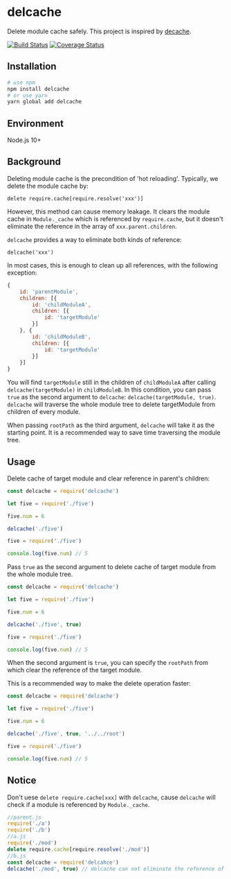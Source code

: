 # delcache

Delete module cache safely. This project is inspired by [decache](https://github.com/dwyl/decache).

[![Build Status](https://travis-ci.org/zhongkai/delcache.svg?branch=master)](https://travis-ci.org/zhongkai/delcache)
[![Coverage Status](https://coveralls.io/repos/github/zhongkai/delcache/badge.svg?branch=master)](https://coveralls.io/github/zhongkai/delcache?branch=master)

## Installation

```bash
# use npm
npm install delcache
# or use yarn
yarn global add delcache
```

## Environment

Node.js 10+

## Background

Deleting module cache is the precondition of 'hot reloading'. Typically, we delete the module cache by:

`delete require.cache[require.resolve('xxx')]`

However, this method can cause memory leakage. It clears the module cache in `Module._cache` which is referenced by `require.cache`, but it doesn't eliminate the reference in the array of `xxx.parent.children`.

`delcache` provides a way to eliminate both kinds of reference:

 `delcache('xxx')`

In most cases, this is enough to clean up all references, with the following exception:

```js
{
    id: 'parentModule',
    children: [{
        id: 'childModuleA',
        children: [{
            id: 'targetModule'
        }]
    }, {
        id: 'childModuleB',
        children: [{
            id: 'targetModule'
        }]
    }]
}
```

You will find `targetModule` still in the children of `childModuleA` after calling `delcache(targetModule)` in `childModuleB`. In this condition, you can pass `true` as the second argument to `delcache`: `delcache(targetModule, true)`. `delcache` will traverse the whole module tree to delete targetModule from children of every module.

When passing `rootPath` as the third argument, `delcache` will take it as the starting point. It is a recommended way to save time traversing the module tree.

## Usage

Delete cache of target module and clear reference in parent's children:

```js
const delcache = require('delcache')

let five = require('./five')

five.num = 6

delcache('./five')

five = require('./five')

console.log(five.num) // 5
```

Pass `true` as the second argument to delete cache of target module from the whole module tree.

```js
const delcache = require('delcache')

let five = require('./five')

five.num = 6

delcache('./five', true)

five = require('./five')

console.log(five.num) // 5
```

When the second argument is `true`, you can specify the `rootPath` from which clear the reference of the target module.

This is a recommended way to make the delete operation faster:

```js
const delcache = require('delcache')

let five = require('./five')

five.num = 6

delcache('./five', true, '../../root')

five = require('./five')

console.log(five.num) // 5
```

## Notice

Don't uese `delete require.cache[xxx]` with `delcache`, cause `delcache` will check if a module is referenced by `Module._cache`.

```js
//parent.js
require('./a')
require('./b')
//a.js
require('./mod')
delete require.cache[require.resolve('./mod')]
//b.js
const delcache = require('delcahce')
delcache('./mod', true) // delcache can not eliminate the reference of mod in children of a.js
```
